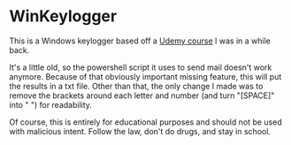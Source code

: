 # WinKeylogger
This is a Windows keylogger based off a [Udemy course](https://www.udemy.com/course/how-to-create-an-advanced-keylogger-from-scratch-for-windows/) I was in a while back. 

It's a little old, so the powershell script it uses to send mail doesn't work anymore. Because of that obviously important missing feature, this will put the results in a txt file.
Other than that, the only change I made was to remove the brackets around each letter and number (and turn "[SPACE]" into " ") for readability.


Of course, this is entirely for educational purposes and should not be used with malicious intent.  Follow the law, don't do drugs, and stay in school.
